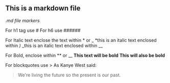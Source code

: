 ## This is a markdown file

*.md file markers*

For h1 tag use #
For h6 use ######

For Italic text enclose the text within * or _
*this is an italic text enclosed within *)*
_this is an italic text enclosed within __

For Bold, enclose within ** or __
**This text will be bold**
__This will also be bold__

For blockquotes use >
As Kanye West said:

> We're living the future so
> the present is our past.